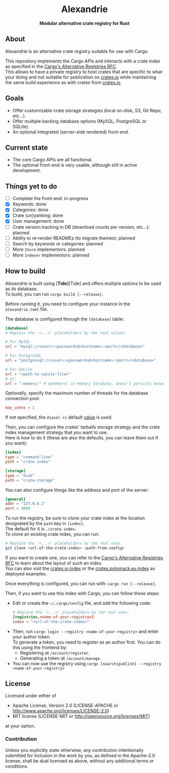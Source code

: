 <div align=center><h1>Alexandrie</h1></div>
<div align=center><strong>Modular alternative crate registry for Rust</strong></div>

About
-----

Alexandrie is an alternative crate registry suitable for use with Cargo.

This repository implements the Cargo APIs and interacts with a crate index as specified in the [Cargo's Alternative Registries RFC].  
This allows to have a private registry to host crates that are specific to what your doing and not suitable for publication on [crates.io] while maintaining the same build experience as with crates from [crates.io].  

[crates.io]: https://crates.io
[Cargo's Alternative Registries RFC]: https://github.com/rust-lang/rfcs/blob/master/text/2141-alternative-registries.md#registry-index-format-specification

Goals
-----

- Offer customizable crate storage strategies (local on-disk, S3, Git Repo, etc...).
- Offer multiple backing database options (MySQL, PostgreSQL or SQLite).
- An optional integrated (server-side rendered) front-end.

Current state
-------------

- The core Cargo APIs are all functional.
- The optional front-end is very usable, although still in active development.

Things yet to do
----------------

- [ ] Complete the front-end: in-progress
- [x] Keywords: done
- [x] Categories: done
- [x] Crate (un)yanking: done
- [x] User management: done
- [ ] Crate version tracking in DB (download counts per version, etc...): planned
- [ ] Ability to re-render READMEs (to migrate themes): planned
- [ ] Search by keywords or categories: planned
- [ ] More `Store` implementors: planned
- [ ] More `Indexer` implementors: planned

How to build
------------

Alexandrie is built using [**Tide**][Tide] and offers multiple options to be used as its database.  
To build, you can run `cargo build [--release]`.  

Before running it, you need to configure your instance in the `alexandrie.toml` file.

The database is configured through the `[database]` table:

```toml
[database]
# Replace the '<...>' placeholders by the real values.

# For MySQL
url = "mysql://<user>:<password>@<hostname>:<port>/<database>"

# For PostgreSQL
url = "postgresql://<user>:<password>@<hostname>:<port>/<database>"

# For SQLite
url = "<path-to-sqlite-file>"
# or:
url = ":memory:" # ephemeral in-memory database, doesn't persists between restarts
```

Optionally, specify the maximum number of threads for the database connection pool. 

```toml
max_conns = 1
```
If not specified, the `diesel-rs` default [value](https://docs.diesel.rs/diesel/r2d2/struct.Builder.html#method.max_size) is used.

Then, you can configure the crates' tarballs storage strategy and the crate index management strategy that you want to use.  
Here is how to do it (these are also the defaults, you can leave them out if you want):

```toml
[index]
type = "command-line"
path = "crate-index"

[storage]
type = "disk"
path = "crate-storage"
```

You can also configure things like the address and port of the server:

```toml
[general]
addr = "127.0.0.1"
port = 3000
```

To run the registry, be sure to clone your crate index at the location designated by the `path` key in `[index]`.  
The default for it is `./crate-index`.  
To clone an existing crate index, you can run:

```bash
# Replace the '<...>' placeholders by the real ones.
git clone <url-of-the-crate-index> <path-from-config>
```

If you want to create one, you can refer to the [Cargo's Alternative Registries RFC] to learn about the layout of such an index.  
You can also visit the [crates.io index] or the [crates.polomack.eu index] as deployed examples.  

[crates.io index]: https://github.com/rust-lang/crates.io-index
[crates.polomack.eu index]: https://github.com/Hirevo/alexandrie-index

Once everything is configured, you can run with: `cargo run [--release]`.

Then, if you want to use this index with Cargo, you can follow these steps:

- Edit or create the `~/.cargo/config` file, and add the following code:
  ```toml
  # Replace the '<...>' placeholders by the real ones.
  [registries.<name-of-your-registry>]
  index = "<url-of-the-crate-index>"
  ```
- Then, run `cargo login --registry <name-of-your-registry>` and enter your author token.  
  To generate a token, you need to register as an author first.
  You can do this using the frontend by:
  - Registering at `/account/register`.
  - Generating a token at `/account/manage`.
- You can now use the registry using `cargo [search|publish] --registry <name-of-your-registry>`

License
-------

Licensed under either of

- Apache License, Version 2.0 (LICENSE-APACHE or <http://www.apache.org/licenses/LICENSE-2.0>)
- MIT license (LICENSE-MIT or <http://opensource.org/licenses/MIT>)

at your option.

### Contribution

Unless you explicitly state otherwise, any contribution intentionally submitted for inclusion in the work by you, as defined in the Apache-2.0 license, shall be dual licensed as above, without any additional terms or conditions.
